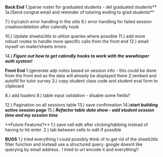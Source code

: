 **Back End**
1.)parse roster for graduated students - del graduated students**
1a.)Send congrat email and reminder of tutoring ending to grad students**

<!-- 2.)parse sessions - check dates for upcoming sessions to be used for session email reminders -->
<!-- 3.)parse roster - gather email addresses to generate weekly blast emails -->
<!-- 4.) Setup cron job for reminder emails -->
<!-- 5.) Setup cron job for blast emails -->
<!-- 6.) Calendly API integration to automatically update the sessions sheet -->

7.) try/catch error handling in the utils
8.) error handling for failed session creation/deletion after calendly hook

<!-- 9.) setup bcc or cc to myself for copy of email confirmations -->

10.) Update sheetsUtils to utilize queries where possible
11.) add more robust routes to handle more specific calls from the front end
12.) email myself on mailer/sheets errors

<!-- 13.) rewrite 'getAllRows' as "getSessionData" -->

14.) **_Figure out how to get calendly hooks to work with the wwwhisper auth system!_**

**Front End**
1.)generate adp notes based on session info - this could be done from the front end as the data will already be displayed there
2.)embed and autofill for tutor survey
3.) copy student class code and student eval form to clipboard

<!-- 4.) move filtering logic to the backend -->

<!-- 5.) Make session cell editable & update google sheet -->

<!-- 6.) manually add to roster & session tables & update google sheet -->
<!-- 7.) Seperate roster and sessions editing -->

8.) add loaders
9.) table input validation - disable some fields?

<!-- 10.) **refactor error handling - remove handling from lifecycle methods** -->
<!-- 11.) move in line function calls from render into new method -->

12.) Pagination on all sessions table
13.) save confirmation
14.)**start building active session page**
15.) **_Refactor table data show - add student session time and my session time_**

\*\*Future Features?\*\*
1.) save cell edit after clicking/tabbing instead of having to hit enter.
2.) tab between cells to edit if possible

**BUGS**
1.) tried everything I could possibly think of to get rid of the sheetUtils filter function and instead use a structured query. google doesnt like querying by email address.. I tried to url encode it and everything!!
